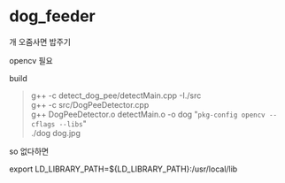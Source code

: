 # dog_feeder
개 오줌사면 밥주기

opencv 필요

build 
> g++ -c detect_dog_pee/detectMain.cpp -I./src <br>
> g++ -c src/DogPeeDetector.cpp <br>
> g++ DogPeeDetector.o detectMain.o -o dog "`pkg-config opencv --cflags --libs`" <br>
> ./dog dog.jpg <br>

so 없다하면

export LD_LIBRARY_PATH=${LD_LIBRARY_PATH}:/usr/local/lib
